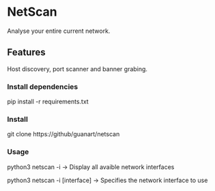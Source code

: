 # NetScan
Analyse your entire current network.

## Features
Host discovery, port scanner and banner grabing.

### Install dependencies
pip install -r requirements.txt

### Install
git clone https://github/guanart/netscan

### Usage
python3 netscan -i			-> Display all avaible network interfaces

python3 netscan -i [interface]		-> Specifies the network interface to use
